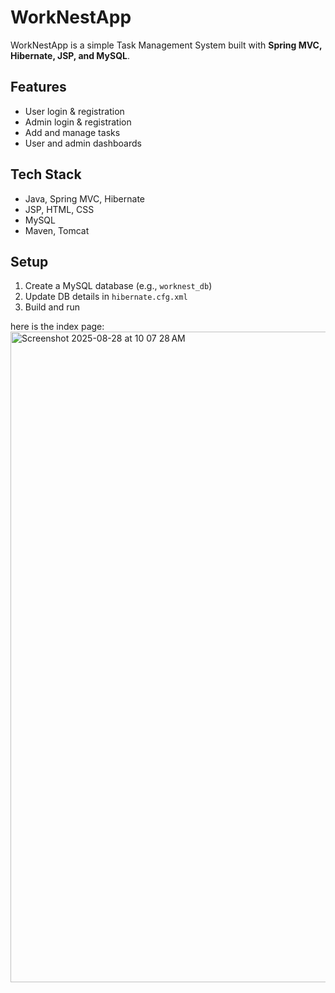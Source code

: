 # WorkNestApp

WorkNestApp is a simple Task Management System built with **Spring MVC, Hibernate, JSP, and MySQL**.

## Features
- User login & registration  
- Admin login & registration  
- Add and manage tasks  
- User and admin dashboards  

## Tech Stack
- Java, Spring MVC, Hibernate  
- JSP, HTML, CSS 
- MySQL  
- Maven, Tomcat  

## Setup
1. Create a MySQL database (e.g., `worknest_db`)  
2. Update DB details in `hibernate.cfg.xml`  
3. Build and run


here is the index page:
<img width="1919" height="1041" alt="Screenshot 2025-08-28 at 10 07 28 AM" src="https://github.com/user-attachments/assets/859e6fe6-85e8-406f-b8d9-d43a2a35f6c9" />
